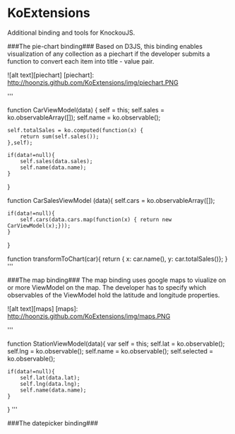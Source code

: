 KoExtensions
============

Additional binding and tools for KnockouJS.

###The pie-chart binding###
Based on D3JS, this binding enables visualization of any collection as a piechart if the developer submits a function to convert each item into title - value pair.

![alt text][piechart]
[piechart]: http://hoonzis.github.com/KoExtensions/img/piechart.PNG

'''
<div id="carsChart" data-bind="piechart: cars, transformation:transformToChart, chartOptions:testOptions">
</div>

function CarViewModel(data) {
	self = this;
	self.sales = ko.observableArray([]);
	self.name = ko.observable();
	
	self.totalSales = ko.computed(function(x) {
		return sum(self.sales());
	},self);
	
	if(data!=null){
		self.sales(data.sales);
		self.name(data.name);
	}
}

function CarSalesViewModel (data){
	self.cars = ko.observableArray([]);
	
	if(data!=null){
		self.cars(data.cars.map(function(x) { return new CarViewModel(x);}));
	}
}

function transformToChart(car){
	return { x: car.name(), y: car.totalSales()};
}
'''

###The map binding###
The map binding uses google maps to viualize on or more ViewModel on the map. The developer has to specify which observables of the ViewModel hold the latitude and longitude properties.

![alt text][maps]
[maps]: http://hoonzis.github.com/KoExtensions/img/maps.PNG

'''
<div id="map">
</div>
<div data-bind="foreach: stations">
	<div data-bind="latitude: lat, longitude:lng, map:map, selected:selected">
	</div>
</div>

function StationViewModel(data){
	var self = this;
	self.lat = ko.observable();
	self.lng = ko.observable();
	self.name = ko.observable();
	self.selected = ko.observable();
	
	if(data!=null){
		self.lat(data.lat);
		self.lng(data.lng);
		self.name(data.name);
	}
}
'''

###The datepicker binding###